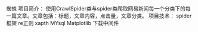 蜘蛛
项目简介：
  使用CrawlSpider类与spider类爬取网易新闻每一个分类下的每一篇文章。文章包括：标题，文章内容，点击量，文章分类。
项目技术：
    spider框架
    re正则
    xapth
    MYsql
    Matplotlib
    下载中间件
    
    
